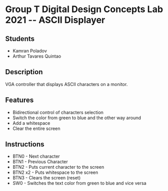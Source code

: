 # Group T Digital Design Concepts Lab 2021 -- ASCII Displayer

## Students
* Kamran Poladov
* Arthur Tavares Quintao

## Description
VGA controller that displays ASCII characters on a monitor.

## Features
* Bidirectional control of characters selection
* Switch the color from green to blue and the other way around
* Add a whitespace
* Clear the entire screen

## Instructions
* BTN0    - Next character
* BTN1    - Previous Character
* BTN2    - Puts current character to the screen
* BTN2 x2 - Puts whitespace to the screen 
* BTN3    - Clears the screen (reset)
* SW0     - Switches the text color from green to blue and vice versa

